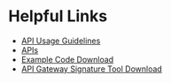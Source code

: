 # Helpful Links<a name="EN-US_TOPIC_0086094035"></a>

-   [API Usage Guidelines](https://docs.otc.t-systems.com/en-us/api/dms/en-us_topic_0036182510.html)
-   [APIs](https://docs.otc.t-systems.com/en-us/api/dms/en-us_topic_0036182497.html)
-   [Example Code Download](https://obs.otc.t-systems.com/dms-demo/DMSHttpClient.tar)
-   [API Gateway Signature Tool Download](https://apig-demo.obs.eu-de.otc.t-systems.com/java/java-sdk-core.zip)

